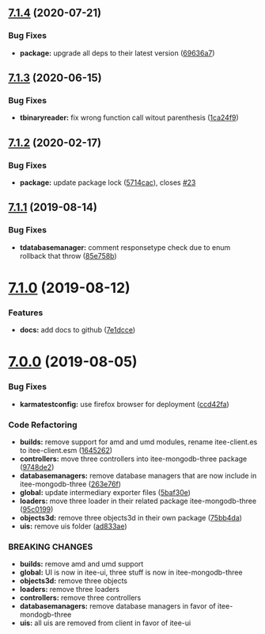 ## [7.1.4](https://github.com/Itee/itee-client/compare/v7.1.3...v7.1.4) (2020-07-21)


### Bug Fixes

* **package:** upgrade all deps to their latest version ([69636a7](https://github.com/Itee/itee-client/commit/69636a70ea7523f410fc4cc565a8b846b862ab72))

## [7.1.3](https://github.com/Itee/itee-client/compare/v7.1.2...v7.1.3) (2020-06-15)


### Bug Fixes

* **tbinaryreader:** fix wrong function call witout parenthesis ([1ca24f9](https://github.com/Itee/itee-client/commit/1ca24f9fc1cb25e4057cd3657dda350e955a0b82))

## [7.1.2](https://github.com/Itee/itee-client/compare/v7.1.1...v7.1.2) (2020-02-17)


### Bug Fixes

* **package:** update package lock ([5714cac](https://github.com/Itee/itee-client/commit/5714caca52084c36897d108a84430967bfd41f47)), closes [#23](https://github.com/Itee/itee-client/issues/23)

## [7.1.1](https://github.com/Itee/itee-client/compare/v7.1.0...v7.1.1) (2019-08-14)


### Bug Fixes

* **tdatabasemanager:** comment responsetype check due to enum rollback that throw ([85e758b](https://github.com/Itee/itee-client/commit/85e758b))

# [7.1.0](https://github.com/Itee/itee-client/compare/v7.0.0...v7.1.0) (2019-08-12)


### Features

* **docs:** add docs to github ([7e1dcce](https://github.com/Itee/itee-client/commit/7e1dcce))

# [7.0.0](https://github.com/Itee/itee-client/compare/v6.6.6...v7.0.0) (2019-08-05)


### Bug Fixes

* **karmatestconfig:** use firefox browser for deployment ([ccd42fa](https://github.com/Itee/itee-client/commit/ccd42fa))


### Code Refactoring

* **builds:** remove support for amd and umd modules, rename itee-client.es to itee-client.esm ([1645262](https://github.com/Itee/itee-client/commit/1645262))
* **controllers:** move three controllers into itee-mongodb-three package ([9748de2](https://github.com/Itee/itee-client/commit/9748de2))
* **databasemanagers:** remove database managers that are now include in itee-mongodb-three ([263e76f](https://github.com/Itee/itee-client/commit/263e76f))
* **global:** update intermediary exporter files ([5baf30e](https://github.com/Itee/itee-client/commit/5baf30e))
* **loaders:** move three loader in their related package itee-mongodb-three ([95c0199](https://github.com/Itee/itee-client/commit/95c0199))
* **objects3d:** remove three objects3d in their own package ([75bb4da](https://github.com/Itee/itee-client/commit/75bb4da))
* **uis:** remove uis folder ([ad833ae](https://github.com/Itee/itee-client/commit/ad833ae))


### BREAKING CHANGES

* **builds:** remove amd and umd support
* **global:** UI is now in itee-ui, three stuff is now in itee-mongodb-three
* **objects3d:** remove three objects
* **loaders:** remove three loaders
* **controllers:** remove three controllers
* **databasemanagers:** remove database managers in favor of itee-mondogb-three
* **uis:** all uis are removed from client in favor of itee-ui
